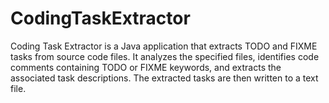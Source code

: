 # CodingTaskExtractor
Coding Task Extractor is a Java application that extracts TODO and FIXME tasks from source code files. It analyzes the specified files, identifies code comments containing TODO or FIXME keywords, and extracts the associated task descriptions. The extracted tasks are then written to a text file.
